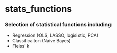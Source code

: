 # stats_functions
### Selection of statistical functions including:

* Regression (OLS, LASSO, logisistic, PCA)
* Classificaiton (Naive Bayes)
* Fleiss' k
